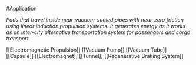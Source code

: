 #Application 

_Pods that travel inside near-vacuum-sealed pipes with near-zero friction using linear induction propulsion systems. It generates energy as it works as an inter-city alternative transportation system for passengers and cargo transport._

[[Electromagnetic Propulsion]]
[[Vacuum Pump]]
[[Vacuum Tube]]
[[Capsule]]
[[Electromagnet]]
[[Tunnel]]
[[Regenerative Braking System]]
